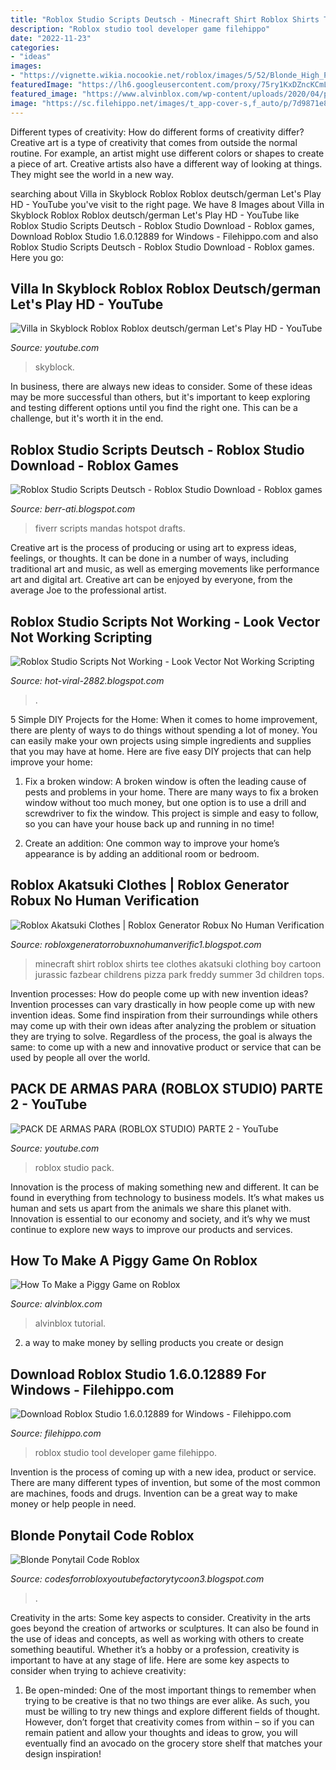 ```yaml
---
title: "Roblox Studio Scripts Deutsch - Minecraft Shirt Roblox Shirts Tee Clothes Akatsuki Clothing Boy Cartoon Jurassic Fazbear Childrens Pizza Park Freddy Summer 3d Children Tops"
description: "Roblox studio tool developer game filehippo"
date: "2022-11-23"
categories:
- "ideas"
images:
- "https://vignette.wikia.nocookie.net/roblox/images/5/52/Blonde_High_Ponytail.png/revision/latest?cb=20190927215256"
featuredImage: "https://lh6.googleusercontent.com/proxy/75ry1KxDZncKCmLJNT9SOUPcOFx_wiKnr-kDWXTIKuykcusgvCItoWoTNPYTadQC82UluGXHcUj3aJVLVcI8P_XUicxvZK5q=w1200-h630-pd"
featured_image: "https://www.alvinblox.com/wp-content/uploads/2020/04/piggy3.jpg"
image: "https://sc.filehippo.net/images/t_app-cover-s,f_auto/p/7d9871e8-576e-428f-b26a-18ee5ca158af/1846209461/roblox-studio-screenshot.jpg"
---
```



Different types of creativity: How do different forms of creativity differ?
Creative art is a type of creativity that comes from outside the normal routine. For example, an artist might use different colors or shapes to create a piece of art. Creative artists also have a different way of looking at things. They might see the world in a new way.

	

		
searching about Villa in Skyblock Roblox Roblox deutsch/german Let&#039;s Play HD - YouTube you've visit to the right page. We have 8 Images about Villa in Skyblock Roblox Roblox deutsch/german Let&#039;s Play HD - YouTube like Roblox Studio Scripts Deutsch - Roblox Studio Download - Roblox games, Download Roblox Studio 1.6.0.12889 for Windows - Filehippo.com and also Roblox Studio Scripts Deutsch - Roblox Studio Download - Roblox games. Here you go:
		
    
## Villa In Skyblock Roblox Roblox Deutsch/german Let&#039;s Play HD - YouTube

<img loading=lazy src="https://i.ytimg.com/vi/8KTXBlkEPao/maxresdefault.jpg" onerror="this.onerror=null;this.src='https://tse2.mm.bing.net/th?id=OIP.GmNgq8QjKHwfts6HqGEBlQHaEK&amp;pid=15.1';" alt="Villa in Skyblock Roblox Roblox deutsch/german Let&#039;s Play HD - YouTube">

_Source: youtube.com_

>skyblock. 

	

In business, there are always new ideas to consider. Some of these ideas may be more successful than others, but it's important to keep exploring and testing different options until you find the right one. This can be a challenge, but it's worth it in the end.

    
## Roblox Studio Scripts Deutsch - Roblox Studio Download - Roblox Games

<img loading=lazy src="https://lh6.googleusercontent.com/proxy/eLUjeNrLinIqiaoC5nYv41wQJJ8U6n4cSTX9Val3L8LGZL5FBntcJo4nf62iGVweF3a39K4CM9DwdGjiUgP4NHT3fgEl99vq2Mi2QepbFeUej59YmiKPXQTlpiDer1MbcbikBFT-wRVcoHStt8cfrFpJ9OhAmH7CtDQKt3sg_e_N1CuiFsbueEswdiS2-jGv80vomLc=w1200-h630-p-k-no-nu" onerror="this.onerror=null;this.src='https://tse3.mm.bing.net/th?id=OIP.fLdB_njGjd4gH-qzciIoLAHaD7&amp;pid=15.1';" alt="Roblox Studio Scripts Deutsch - Roblox Studio Download - Roblox games">

_Source: berr-ati.blogspot.com_

>fiverr scripts mandas hotspot drafts. 

	

Creative art is the process of producing or using art to express ideas, feelings, or thoughts. It can be done in a number of ways, including traditional art and music, as well as emerging movements like performance art and digital art. Creative art can be enjoyed by everyone, from the average Joe to the professional artist.

    
## Roblox Studio Scripts Not Working - Look Vector Not Working Scripting

<img loading=lazy src="https://lh6.googleusercontent.com/proxy/75ry1KxDZncKCmLJNT9SOUPcOFx_wiKnr-kDWXTIKuykcusgvCItoWoTNPYTadQC82UluGXHcUj3aJVLVcI8P_XUicxvZK5q=w1200-h630-pd" onerror="this.onerror=null;this.src='https://tse4.mm.bing.net/th?id=OIP.ZUZkjeQFefoeG6ZHA2xzAwHaD4&amp;pid=15.1';" alt="Roblox Studio Scripts Not Working - Look Vector Not Working Scripting">

_Source: hot-viral-2882.blogspot.com_

>. 

	

5 Simple DIY Projects for the Home:
When it comes to home improvement, there are plenty of ways to do things without spending a lot of money. You can easily make your own projects using simple ingredients and supplies that you may have at home. Here are five easy DIY projects that can help improve your home: 
1. Fix a broken window: A broken window is often the leading cause of pests and problems in your home. There are many ways to fix a broken window without too much money, but one option is to use a drill and screwdriver to fix the window. This project is simple and easy to follow, so you can have your house back up and running in no time!

2. Create an addition: One common way to improve your home’s appearance is by adding an additional room or bedroom.

    
## Roblox Akatsuki Clothes | Roblox Generator Robux No Human Verification

<img loading=lazy src="https://i0.wp.com/ae01.alicdn.com/kf/HTB1sXrrbjnuK1RkSmFPq6AuzFXau/Boy-New-Year-3D-Cartoon-Minecraft-Print-roblox-T-Shirt-For-Girls-Tee-Tops-Clothes-Children.jpg" onerror="this.onerror=null;this.src='https://tse2.mm.bing.net/th?id=OIP.rfqKWMTU30KDM3Haq23iIAHaHa&amp;pid=15.1';" alt="Roblox Akatsuki Clothes | Roblox Generator Robux No Human Verification">

_Source: robloxgeneratorrobuxnohumanverific1.blogspot.com_

>minecraft shirt roblox shirts tee clothes akatsuki clothing boy cartoon jurassic fazbear childrens pizza park freddy summer 3d children tops. 

	

Invention processes: How do people come up with new invention ideas?
Invention processes can vary drastically in how people come up with new invention ideas. Some find inspiration from their surroundings while others may come up with their own ideas after analyzing the problem or situation they are trying to solve. Regardless of the process, the goal is always the same: to come up with a new and innovative product or service that can be used by people all over the world.

    
## PACK DE ARMAS PARA (ROBLOX STUDIO) PARTE 2 - YouTube

<img loading=lazy src="https://i.ytimg.com/vi/L8SnhzrStrE/hqdefault.jpg" onerror="this.onerror=null;this.src='https://tse2.mm.bing.net/th?id=OIP.JGP2Lmj4JU-qPpuTp9L3TgHaFj&amp;pid=15.1';" alt="PACK DE ARMAS PARA (ROBLOX STUDIO) PARTE 2 - YouTube">

_Source: youtube.com_

>roblox studio pack. 

	

Innovation is the process of making something new and different. It can be found in everything from technology to business models. It’s what makes us human and sets us apart from the animals we share this planet with. Innovation is essential to our economy and society, and it’s why we must continue to explore new ways to improve our products and services.

    
## How To Make A Piggy Game On Roblox

<img loading=lazy src="https://www.alvinblox.com/wp-content/uploads/2020/04/piggy3.jpg" onerror="this.onerror=null;this.src='https://tse4.mm.bing.net/th?id=OIP.rbGyPL5aZevtZxNNWsf4VgHaEK&amp;pid=15.1';" alt="How To Make a Piggy Game on Roblox">

_Source: alvinblox.com_

>alvinblox tutorial. 

	

2. a way to make money by selling products you create or design

    
## Download Roblox Studio 1.6.0.12889 For Windows - Filehippo.com

<img loading=lazy src="https://sc.filehippo.net/images/t_app-cover-s,f_auto/p/7d9871e8-576e-428f-b26a-18ee5ca158af/1846209461/roblox-studio-screenshot.jpg" onerror="this.onerror=null;this.src='https://tse2.mm.bing.net/th?id=OIP.DGgwUQ7ejl2DBGEaEcizbAAAAA&amp;pid=15.1';" alt="Download Roblox Studio 1.6.0.12889 for Windows - Filehippo.com">

_Source: filehippo.com_

>roblox studio tool developer game filehippo. 

	

Invention is the process of coming up with a new idea, product or service. There are many different types of invention, but some of the most common are machines, foods and drugs. Invention can be a great way to make money or help people in need.

    
## Blonde Ponytail Code Roblox

<img loading=lazy src="https://vignette.wikia.nocookie.net/roblox/images/5/52/Blonde_High_Ponytail.png/revision/latest?cb=20190927215256" onerror="this.onerror=null;this.src='https://tse2.mm.bing.net/th?id=OIP.SeRMVV16qI03yANed_UCzgAAAA&amp;pid=15.1';" alt="Blonde Ponytail Code Roblox">

_Source: codesforrobloxyoutubefactorytycoon3.blogspot.com_

>. 

	

Creativity in the arts: Some key aspects to consider.
Creativity in the arts goes beyond the creation of artworks or sculptures. It can also be found in the use of ideas and concepts, as well as working with others to create something beautiful. Whether it’s a hobby or a profession, creativity is important to have at any stage of life. Here are some key aspects to consider when trying to achieve creativity: 
1) Be open-minded: One of the most important things to remember when trying to be creative is that no two things are ever alike. As such, you must be willing to try new things and explore different fields of thought. However, don’t forget that creativity comes from within – so if you can remain patient and allow your thoughts and ideas to grow, you will eventually find an avocado on the grocery store shelf that matches your design inspiration!

